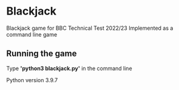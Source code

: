 # Blackjack
Blackjack game for BBC Technical Test 2022/23
Implemented as a command line game

## Running the game
Type **'python3 blackjack.py'** in the command line

Python version 3.9.7